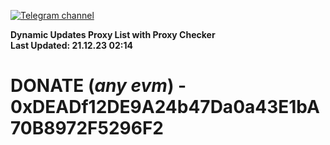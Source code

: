 [![Telegram channel](https://img.shields.io/endpoint?url=https://runkit.io/damiankrawczyk/telegram-badge/branches/master?url=https://t.me/n4z4v0d)](https://t.me/n4z4v0d) 

**Dynamic Updates Proxy List with Proxy Checker**  
**Last Updated: 21.12.23 02:14**

# DONATE (_any evm_) - 0xDEADf12DE9A24b47Da0a43E1bA70B8972F5296F2
